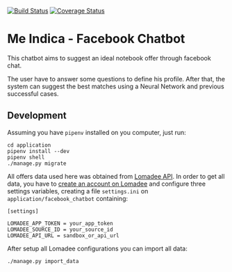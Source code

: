 [![Build Status](https://travis-ci.org/msfernandes/facebook-chatbot.svg?branch=master)](https://travis-ci.org/msfernandes/facebook-chatbot)
[![Coverage Status](https://coveralls.io/repos/github/msfernandes/facebook-chatbot/badge.svg?branch=master)](https://coveralls.io/github/msfernandes/facebook-chatbot?branch=master)

# Me Indica - Facebook Chatbot

This chatbot aims to suggest an ideal notebook offer through facebook chat.

The user have to answer some questions to define his profile. After that, the system can suggest the best matches using a Neural Network and previous successful cases.

## Development

Assuming you have `pipenv` installed on you computer, just run:

```
cd application
pipenv install --dev
pipenv shell
./manage.py migrate
```

All offers data used here was obtained from [Lomadee API](https://www.lomadee.com/). In order to get all data, you have to [create an account on Lomadee](https://sso.lomadee.com/register.html?platform=1&lang=pt_BR) and configure three settings variables, creating a file `settings.ini` on `application/facebook_chatbot` containing:

```
[settings]

LOMADEE_APP_TOKEN = your_app_token
LOMADEE_SOURCE_ID = your_source_id
LOMADEE_API_URL = sandbox_or_api_url
```

After setup all Lomadee configurations you can import all data:

```
./manage.py import_data
```

